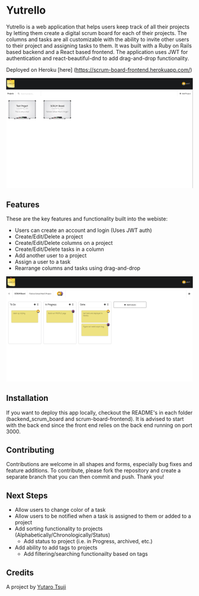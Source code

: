 # Yutrello

Yutrello is a web application that helps users keep track of all their projects by letting them create a digital scrum board for each of their projects. The columns and tasks are all customizable with the ability to invite other users to their project and assigning tasks to them. It was built with a Ruby on Rails based backend and a React based frontend. The application uses JWT for authentication and react-beautiful-dnd to add drag-and-drop functionality.

Deployed on Heroku [here] (https://scrum-board-frontend.herokuapp.com/) 

![Main Page](scrum-board-frontend/src/assets/screenshots/mainPage.png)

## Features
These are the key features and functionality  built into the webiste:
* Users can create an account and login (Uses JWT auth)
* Create/Edit/Delete a project
* Create/Edit/Delete columns on a project
* Create/Edit/Delete tasks in a column
* Add another user to a project
* Assign a user to a task
* Rearrange columns and tasks using drag-and-drop

![Show Project Page](scrum-board-frontend/src/assets/screenshots/projectPage.png)

## Installation
If you want to deploy this app locally, checkout the README's in each folder (backend_scrum_board and scrum-board-frontend). It is advised to start with the back end since the front end relies on the back end running on port 3000.

## Contributing
Contributions are welcome in all shapes and forms, especially bug fixes and feature additions.
To contribute, please fork the repository and create a separate branch that you can then commit and push.
Thank you!

## Next Steps
* Allow users to change color of a task
* Allow users to be notified when a task is assigned to them or added to a project
* Add sorting functionality to projects (Alphabetically/Chronologically/Status)
  * Add status to project (i.e. in Progress, archived, etc.)
* Add ability to add tags to projects
  * Add filtering/searching functionailty based on tags

## Credits
A project by [Yutaro Tsuji](https://github.com/ytsuji27)